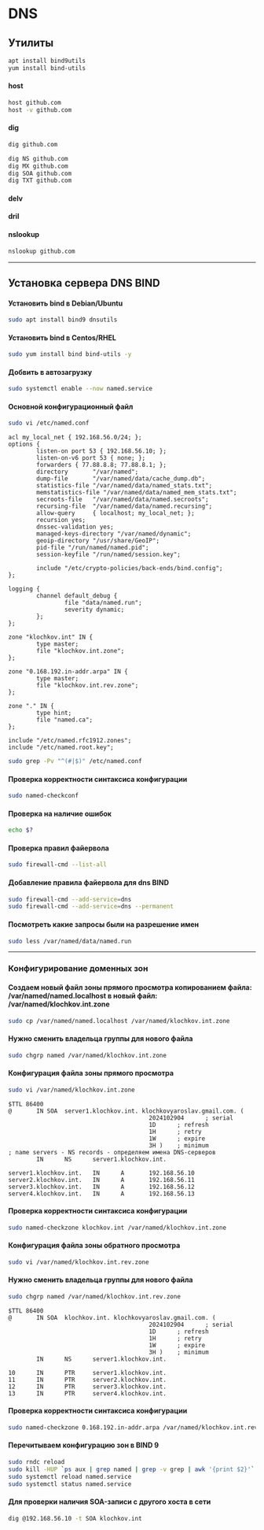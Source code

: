 # DNS
## Утилиты

```bash
apt install bind9utils
yum install bind-utils
```

#### host
```bash
host github.com
host -v github.com
```

#### dig
```bash
dig github.com
```
```bash
dig NS github.com
dig MX github.com
dig SOA github.com
dig TXT github.com
```

#### delv

#### dril

#### nslookup
```bash
nslookup github.com
```
----
## Установка сервера DNS BIND

#### Установить bind в Debian/Ubuntu
```bash
sudo apt install bind9 dnsutils
```

#### Установить bind в Centos/RHEL
```bash
sudo yum install bind bind-utils -y
```
#### Добвить в автозагрузку
```bash
sudo systemctl enable --now named.service
```
#### Основной конфигурационный файл
```bash
sudo vi /etc/named.conf
```

```
acl my_local_net { 192.168.56.0/24; };
options {
        listen-on port 53 { 192.168.56.10; };
        listen-on-v6 port 53 { none; };
        forwarders { 77.88.8.8; 77.88.8.1; };
        directory       "/var/named";
        dump-file       "/var/named/data/cache_dump.db";
        statistics-file "/var/named/data/named_stats.txt";
        memstatistics-file "/var/named/data/named_mem_stats.txt";
        secroots-file   "/var/named/data/named.secroots";
        recursing-file  "/var/named/data/named.recursing";
        allow-query     { localhost; my_local_net; };
        recursion yes;
        dnssec-validation yes;
        managed-keys-directory "/var/named/dynamic";
        geoip-directory "/usr/share/GeoIP";
        pid-file "/run/named/named.pid";
        session-keyfile "/run/named/session.key";

        include "/etc/crypto-policies/back-ends/bind.config";
};

logging {
        channel default_debug {
                file "data/named.run";
                severity dynamic;
        };
};

zone "klochkov.int" IN {
        type master;
        file "klochkov.int.zone";
};

zone "0.168.192.in-addr.arpa" IN {
        type master;
        file "klochkov.int.rev.zone";
};

zone "." IN {
        type hint;
        file "named.ca";
};

include "/etc/named.rfc1912.zones";
include "/etc/named.root.key";
```

```bash
sudo grep -Pv "^(#|$)" /etc/named.conf
```
#### Проверка корректности синтаксиса конфигурации
```bash
sudo named-checkconf
```
#### Проверка на наличие ошибок
```bash
echo $?
```
#### Проверка правил файервола
```bash
sudo firewall-cmd --list-all
```
#### Добавление правила файервола для dns BIND
```bash
sudo firewall-cmd --add-service=dns
sudo firewall-cmd --add-service=dns --permanent
```
#### Посмотреть какие запросы были на разрешение имен
```bash
sudo less /var/named/data/named.run
```
----
### Конфигурирование доменных зон
#### Создаем новый файл зоны прямого просмотра копированием файла: /var/named/named.localhost в новый файл: /var/named/klochkov.int.zone
```bash
sudo cp /var/named/named.localhost /var/named/klochkov.int.zone
```

#### Нужно сменить владельца группы для нового файла
```bash
sudo chgrp named /var/named/klochkov.int.zone
```

#### Конфигурация файла зоны прямого просмотра
```bash
sudo vi /var/named/klochkov.int.zone
```
```
$TTL 86400
@       IN SOA  server1.klochkov.int. klochkovyaroslav.gmail.com. (
                                        2024102904      ; serial
                                        1D      ; refresh
                                        1H      ; retry
                                        1W      ; expire
                                        3H )    ; minimum
; name servers - NS records - определяем имена DNS-серверов
        IN      NS      server1.klochkov.int.

server1.klochkov.int.   IN      A       192.168.56.10
server2.klochkov.int.   IN      A       192.168.56.11
server3.klochkov.int.   IN      A       192.168.56.12
server4.klochkov.int.   IN      A       192.168.56.13
```
#### Проверка корректности синтаксиса конфигурации
```bash
sudo named-checkzone klochkov.int /var/named/klochkov.int.zone
```

#### Конфигурация файла зоны обратного просмотра
```bash
sudo vi /var/named/klochkov.int.rev.zone
```

#### Нужно сменить владельца группы для нового файла
```bash
sudo chgrp named /var/named/klochkov.int.rev.zone
```
```
$TTL 86400
@       IN SOA  klochkov.int. klochkovyaroslav.gmail.com. (
                                        2024102904      ; serial
                                        1D      ; refresh
                                        1H      ; retry
                                        1W      ; expire
                                        3H )    ; minimum
        IN      NS      server1.klochkov.int.

10      IN      PTR     server1.klochkov.int.
11      IN      PTR     server2.klochkov.int.
12      IN      PTR     server3.klochkov.int.
13      IN      PTR     server4.klochkov.int.
```

#### Проверка корректности синтаксиса конфигурации
```bash
sudo named-checkzone 0.168.192.in-addr.arpa /var/named/klochkov.int.rev.zone
```
#### Перечитываем конфигурацию зон в BIND 9
```bash
sudo rndc reload
sudo kill -HUP `ps aux | grep named | grep -v grep | awk '{print $2}'`
sudo systemctl reload named.service
sudo systemctl status named.service
```
#### Для проверки наличия SOA-записи с другого хоста в сети 
```bash
dig @192.168.56.10 -t SOA klochkov.int
```

